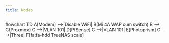 ```yaml
---
title: Nodes
---
```

flowchart TD
    A[Modem] -->|Disable WiFi| B(Mi 4A WAP cum switch)
    B --> C{Proxmox}
    C -->|VLAN 101| D[PfSense]
    C -->|VLAN 101| E[Photoprism]
    C -->|Three| F[fa:fa-hdd TrueNAS scale]
  